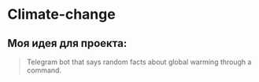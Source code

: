 # Climate-change
## Моя идея для проекта:
> Telegram bot that says random facts about global warming through a command.
